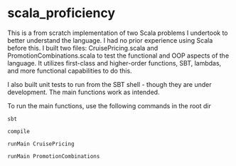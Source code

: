# scala_proficiency

This is a from scratch implementation of two Scala problems I undertook to better understand the language. I had no prior experience using Scala before this. I built two files: CruisePricing.scala and PromotionCombinations.scala to test the functional and OOP aspects of the language. It utilizes first-class and higher-order functions, SBT, lambdas, and more functional capabilities to do this. 

I also built unit tests to run from the SBT shell - though they are under development. The main functions work as intended. 

To run the main functions, use the following commands in the root dir

```console 
sbt
```

```console
compile
```

```console 
runMain CruisePricing
```

```console
runMain PromotionCombinations
```
